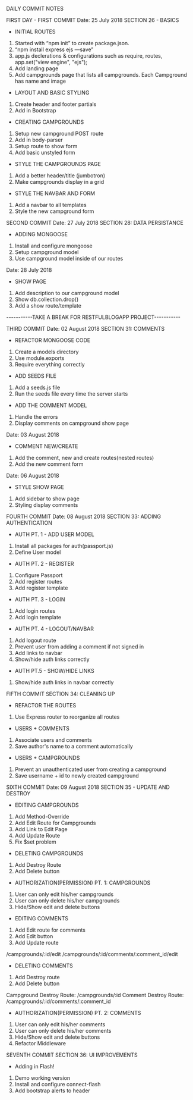  DAILY COMMIT NOTES

FIRST DAY - FIRST COMMIT
Date: 25 July 2018
SECTION 26 - BASICS

* INITIAL ROUTES

1. Started with “npm init” to create package.json. 
2. “npm install express ejs —save”
3. app.js declerations & configurations such as require, routes, app.set("view engine", "ejs"); 
4. Add landing page
5. Add campgrounds page that lists all campgrounds. Each Campground has name and image

* LAYOUT AND BASIC STYLING

1. Create header and footer partials
2. Add in Bootstrap

* CREATING CAMPGROUNDS

1. Setup new campground POST route
2. Add in body-parser
3. Setup route to show form
4. Add basic unstyled form

* STYLE THE CAMPGROUNDS PAGE

1. Add a better header/title (jumbotron)
2. Make campgrounds display in a grid

* STYLE THE NAVBAR AND FORM

1. Add a navbar to all templates
2. Style the new campground form

SECOND COMMIT
Date: 27 July 2018
SECTION 28: DATA PERSISTANCE

* ADDING MONGOOSE

1. Install and configure mongoose
2. Setup campground model
3. Use campground model inside of our routes

Date: 28 July 2018
* SHOW PAGE

1. Add description to our campground model
2. Show db.collection.drop()
3. Add a show route/template

-----------TAKE A BREAK FOR RESTFULBLOGAPP PROJECT-----------

THIRD COMMIT
Date: 02 August  2018
SECTION 31: COMMENTS

* REFACTOR MONGOOSE CODE

1. Create a models directory
2. Use module.exports
3. Require everything correctly

* ADD SEEDS FILE

1. Add a seeds.js file
2. Run the seeds file every time the server starts

* ADD THE COMMENT MODEL
1. Handle the errors
2. Display comments on campground show page
 
Date: 03 August 2018
* COMMENT NEW/CREATE
1. Add the comment, new and create routes(nested routes)
2. Add the new comment form

Date: 06 August 2018
* STYLE SHOW PAGE
1. Add sidebar to show page
2. Styling display comments 

FOURTH COMMIT
Date: 08 August 2018
SECTION 33: ADDING AUTHENTICATION

* AUTH PT. 1 - ADD USER MODEL
1. Install all packages for auth(passport.js)
2. Define User model

* AUTH PT. 2 - REGISTER
1. Configure Passport
2. Add register routes
3. Add register template

* AUTH PT. 3 - LOGIN
1. Add login routes
2. Add login template

* AUTH PT. 4 - LOGOUT/NAVBAR
1. Add logout route
2. Prevent user from adding a comment if not signed in
3. Add links to navbar
4. Show/hide auth links correctly

* AUTH PT.5 - SHOW/HIDE LINKS
1. Show/hide auth links in navbar correctly

FIFTH COMMIT
SECTION 34: CLEANING UP

* REFACTOR THE ROUTES
1. Use Express router to reorganize all routes

* USERS + COMMENTS
1. Associate users and comments
2. Save author's name to a comment automatically

* USERS + CAMPGROUNDS
1. Prevent an unauthenticated user from creating a campground
2. Save username + id to newly created campground
 
SIXTH COMMIT
Date: 09 August 2018
SECTION 35 - UPDATE AND DESTROY

* EDITING CAMPGROUNDS
1. Add Method-Override
2. Add Edit Route for Campgrounds
3. Add Link to Edit Page
4. Add Update Route
5. Fix $set problem

* DELETING CAMPGROUNDS
1. Add Destroy Route
2. Add Delete button

* AUTHORIZATION(PERMISSION) PT. 1: CAMPGROUNDS
1. User can only edit his/her campgrounds
2. User can only delete his/her campgrounds
3. Hide/Show edit and delete buttons

* EDITING COMMENTS
1. Add Edit route for comments
2. Add Edit button
3. Add Update route
 
/campgrounds/:id/edit
/campgrounds/:id/comments/:comment_id/edit

* DELETING COMMENTS
1. Add Destroy route
2. Add Delete button

Campground Destroy Route:   /campgrounds/:id
Comment Destroy Route:      /campgrounds/:id/comments/:comment_id

* AUTHORIZATION(PERMISSION) PT. 2: COMMENTS
1. User can only edit his/her comments
2. User can only delete his/her comments
3. Hide/Show edit and delete buttons
4. Refactor Middleware

SEVENTH COMMIT 
SECTION 36: UI IMPROVEMENTS

* Adding in Flash!
1. Demo working version
2. Install and configure connect-flash
3. Add bootstrap alerts to header


